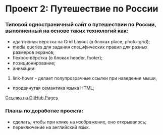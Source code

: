 # Проект 2: Путешествие по России
### Типовой одностраничный сайт о путешествии по России, выполненный на основе таких технологий как:
* адаптивная верстка на Grid Layout (в блоках place, photo-grid);
* media queries для задания специфических правил для разных размеров экранов;
* flexbox-вёрстка (в блоках header, footer);
* позиционирование;
* анимации:
1. link-hover - делает полупрозрачные ссылки при наведении мыши,
* продвинутая семантика языка HTML;

[Ссылка на GitHub Pages](https://b-o-e-v.github.io/russian-travel/)

### Планы по доработке проекта:
* сделать, чтобы при клике на изображение, оно открывалось;
* переключение на английский язык.